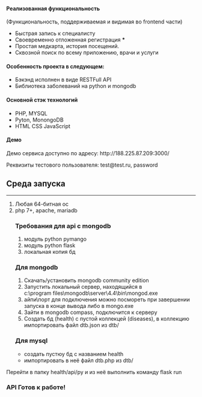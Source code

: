 <h4> Реализованная функциональность </h4>
(Функциональность, поддерживаемая и видимая во frontend части)
<ul>
    <li> Быстрая запись к специалисту </li>
    <li> Своевременно отложенная регистрация <b>*</b> </li>
    <li> Простая медкарта, история посещений. </li>
    <li> Сквозной поиск по всему приложению, врачи и услуги </li>
</ul>

<h4> Особенность проекта в следующем: </h4>
<ul>
    <li> Бэкэнд исполнен в виде RESTFull API </li>
    <li> Библиотека заболеваний на python и mongodb </li>
</ul>

<h4> Основной стэк технологий </h4>
<ul>
    <li>PHP, MYSQL</li>
    <li>Pyton, MonongoDB</li>
    <li>HTML CSS JavaScript</li>
</ul>

<h4> Демо </h4>
<p>Демо сервиса доступно по адресу: http://188.225.87.209:3000/</p>
<p>Реквизиты тестового пользователя: test@test.ru, password</p>

<h2> Среда запуска </h2>
<hr>
<ol>
    <li>Любая 64-битная ос</li>
    <li>php 7+, apache, mariadb</li>

<h3>Требования для api с mongodb</h3> 
<ol>
    <li>модуль python pymango  </li>
    <li>модуль python flask    </li>
    <li>локальная копия бд     </li>
</ol>

<h3>Для mongodb</h3>
<ol>
    <li> Скачать/установить mongodb community edition </li>
    <li> Запустить локальный сервер, находящийся в  </li>
    c:\program files\mongodb\server\4.4\bin\mongod.exe
    <li> айпи\порт для подключения можно посмореть при завершении запуска в конце вывода либо в mongo.exe</li>
    <li> Зайти в mongodb compass, подключится к серверу </li>
    <li> Создать бд (health) с пустой коллекцей (diseases), в коллекцию импортировать файл dtb.json из dtb/ </li>
</ol>

<h3>Для mysql</h3>
<ul>
    <li> создать пустюу бд с названием health</li>
    <li> импортировать в неё файл dtb.php из dtb/ </li>
<ul>
</ol>
<p>Перейти в папку health/api/py и из неё выполнить команду flask run</p>

<h3> API Готов к работе! </h3>